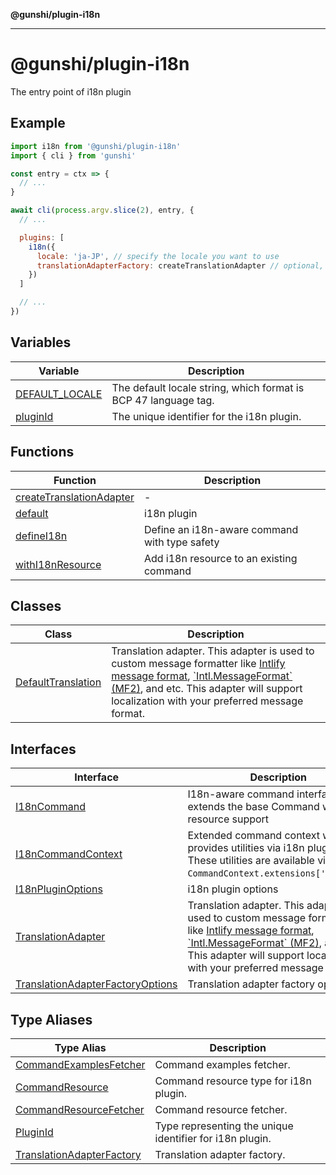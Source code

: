 **@gunshi/plugin-i18n**

---

# @gunshi/plugin-i18n

The entry point of i18n plugin

## Example

```js
import i18n from '@gunshi/plugin-i18n'
import { cli } from 'gunshi'

const entry = ctx => {
  // ...
}

await cli(process.argv.slice(2), entry, {
  // ...

  plugins: [
    i18n({
      locale: 'ja-JP', // specify the locale you want to use
      translationAdapterFactory: createTranslationAdapter // optional, use default adapter
    })
  ]

  // ...
})
```

## Variables

| Variable                                      | Description                                                     |
| --------------------------------------------- | --------------------------------------------------------------- |
| [DEFAULT_LOCALE](variables/DEFAULT_LOCALE.md) | The default locale string, which format is BCP 47 language tag. |
| [pluginId](variables/pluginId.md)             | The unique identifier for the i18n plugin.                      |

## Functions

| Function                                                          | Description                                   |
| ----------------------------------------------------------------- | --------------------------------------------- |
| [createTranslationAdapter](functions/createTranslationAdapter.md) | -                                             |
| [default](functions/default.md)                                   | i18n plugin                                   |
| [defineI18n](functions/defineI18n.md)                             | Define an i18n-aware command with type safety |
| [withI18nResource](functions/withI18nResource.md)                 | Add i18n resource to an existing command      |

## Classes

| Class                                               | Description                                                                                                                                                                                                                                                                                                                                     |
| --------------------------------------------------- | ----------------------------------------------------------------------------------------------------------------------------------------------------------------------------------------------------------------------------------------------------------------------------------------------------------------------------------------------- |
| [DefaultTranslation](classes/DefaultTranslation.md) | Translation adapter. This adapter is used to custom message formatter like [Intlify message format](https://github.com/intlify/vue-i18n/blob/master/spec/syntax.ebnf), [\`Intl.MessageFormat\` (MF2)](https://github.com/tc39/proposal-intl-messageformat), and etc. This adapter will support localization with your preferred message format. |

## Interfaces

| Interface                                                                          | Description                                                                                                                                                                                                                                                                                                                                     |
| ---------------------------------------------------------------------------------- | ----------------------------------------------------------------------------------------------------------------------------------------------------------------------------------------------------------------------------------------------------------------------------------------------------------------------------------------------- |
| [I18nCommand](interfaces/I18nCommand.md)                                           | I18n-aware command interface that extends the base Command with resource support                                                                                                                                                                                                                                                                |
| [I18nCommandContext](interfaces/I18nCommandContext.md)                             | Extended command context which provides utilities via i18n plugin. These utilities are available via `CommandContext.extensions['g:i18n']`.                                                                                                                                                                                                     |
| [I18nPluginOptions](interfaces/I18nPluginOptions.md)                               | i18n plugin options                                                                                                                                                                                                                                                                                                                             |
| [TranslationAdapter](interfaces/TranslationAdapter.md)                             | Translation adapter. This adapter is used to custom message formatter like [Intlify message format](https://github.com/intlify/vue-i18n/blob/master/spec/syntax.ebnf), [\`Intl.MessageFormat\` (MF2)](https://github.com/tc39/proposal-intl-messageformat), and etc. This adapter will support localization with your preferred message format. |
| [TranslationAdapterFactoryOptions](interfaces/TranslationAdapterFactoryOptions.md) | Translation adapter factory options.                                                                                                                                                                                                                                                                                                            |

## Type Aliases

| Type Alias                                                             | Description                                              |
| ---------------------------------------------------------------------- | -------------------------------------------------------- |
| [CommandExamplesFetcher](type-aliases/CommandExamplesFetcher.md)       | Command examples fetcher.                                |
| [CommandResource](type-aliases/CommandResource.md)                     | Command resource type for i18n plugin.                   |
| [CommandResourceFetcher](type-aliases/CommandResourceFetcher.md)       | Command resource fetcher.                                |
| [PluginId](type-aliases/PluginId.md)                                   | Type representing the unique identifier for i18n plugin. |
| [TranslationAdapterFactory](type-aliases/TranslationAdapterFactory.md) | Translation adapter factory.                             |
